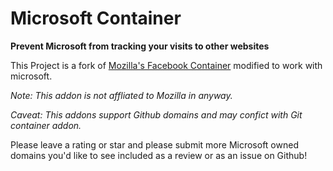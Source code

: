 # Microsoft Container

**Prevent Microsoft from tracking your visits to other websites**

This Project is a fork of [Mozilla's Facebook Container](https://addons.mozilla.org/firefox/addon/facebook-container/) modified to work with microsoft.

*Note: This addon is not affliated to Mozilla in anyway.*

*Caveat: This addons support Github domains and may confict with Git container addon.*

Please leave a rating or star and please submit more Microsoft owned domains you'd like to see included as a review or as an issue on Github!